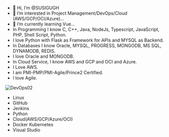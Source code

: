 - 👋 Hi, I’m @SUSIGUGH
- 👀 I’m interested in Project Management/DevOps/Cloud (AWS/GCP/OCI/Azure)...
- 🌱 I’m currently learning Vue...
- In Programming I know C, C++, Java, NodeJs, Typescript, JavaScript, PHP, Shell Script, Python.
- I love Python with Flask as Framework for APIs and MYSQL as Backend.
- In Databases I know Oracle, MYSQL, PROGRESS, MONGODB, MS SQL, DYNAMODB, REDIS.
- I love Oracle and MONGODB.
- In Cloud Service, I know AWS and GCP and OCI and Azure.
- I Love AWS.
- I am PMI-PMP/PMI-Agile/Prince2 Certified.
- I love Agile.
<!---
SUSIGUGH/SUSIGUGH is a ✨ special ✨ repository because its `README.md` (this file) appears on your GitHub profile.
You can click the Preview link to take a look at your changes.
--->


![DevOps02](https://user-images.githubusercontent.com/86735047/166623546-8b202533-5bb6-4fd8-b55e-a5242113ad8d.JPG)
- Linux
- GitHub
- Jenkins
- Python
- Cloud(AWS/GCP/Azure/OCI)
- Docker Kubernetes
- Visual Studio

